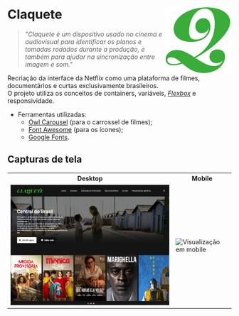 # Claquete <img align="right" width="150" height="150" src="resources/favicon.png"> 
> *"Claquete é um dispositivo usado no cinema e audiovisual para identificar os planos e tomadas rodados durante a produção, 
e também para ajudar na sincronização entre imagem e som."*

Recriação da interface da Netflix como uma plataforma de filmes, documentários e curtas exclusivamente brasileiros.  
O projeto utiliza os conceitos de containers, variáveis, [*Flexbox*](https://developer.mozilla.org/pt-BR/docs/Learn/CSS/CSS_layout/Flexbox) e responsividade. 

- Ferramentas utilizadas:
  - [Owl Carousel](https://owlcarousel2.github.io/OwlCarousel2/) (para o carrossel de filmes);
  - [Font Awesome](https://fontawesome.com/) (para os ícones);
  - [Google Fonts](https://fonts.google.com/).

## Capturas de tela
<table align="center">
  <tr>
    <th>Desktop</th>
    <th>Mobile</th>
  </tr>
  <tr>
    <td><img src="resources/desktop.png" width="809" title="Desktop" alt="Visualização em desktop"></td>
    <td><img src="resources/mobile.png" width="182" title="Mobile" alt="Visualização em mobile"></td>
  </tr>
</table>
